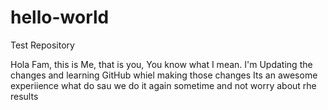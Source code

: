 # hello-world
Test Repository


Hola Fam, this is Me, that is you, You know what I mean. I'm Updating the changes and learning GitHub whiel making those changes 
Its an awesome experiience what do sau we do it again sometime and not worry about rhe results 
